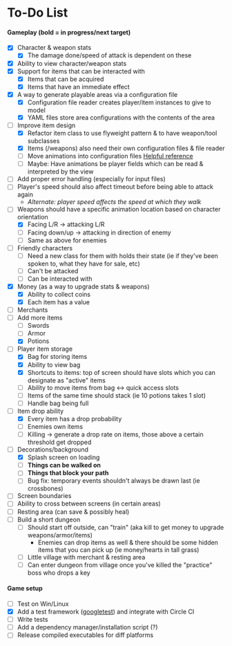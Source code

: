 # To-Do List

#### Gameplay (bold = in progress/next target)
- [x] Character & weapon stats
    - [x] The damage done/speed of attack is dependent on these
- [x] Ability to view character/weapon stats
- [x] Support for items that can be interacted with
    - [x] Items that can be acquired
    - [x] Items that have an immediate effect
- [x] A way to generate playable areas via a configuration file
    - [x] Configuration file reader creates player/item instances to give to model
    - [x] YAML files store area configurations with the contents of the area
- [ ] Improve item design
    - [x] Refactor item class to use flyweight pattern & to have weapon/tool subclasses
    - [x] Items (/weapons) also need their own configuration files & file reader
    - [ ] Move animations into configuration files [Helpful reference](https://gamedev.stackexchange.com/questions/124132/2d-top-down-rpg-animation-architecture-problem)
    - [ ] Maybe: Have animations be player fields which can be read & interpreted by the view
- [ ] Add proper error handling (especially for input files)
- [ ] Player's speed should also affect timeout before being able to attack again
    - _Alternate: player speed affects the speed at which they walk_
- [ ] Weapons should have a specific animation location based on character orientation
    - [x] Facing L/R -> attacking L/R
    - [ ] Facing down/up -> attacking in direction of enemy
    - [ ] Same as above for enemies
- [ ] Friendly characters
    - [ ] Need a new class for them with holds their state (ie if they've been spoken to, what they have for sale, etc)
    - [ ] Can't be attacked
    - [ ] Can be interacted with
- [x] Money (as a way to upgrade stats & weapons)
    - [x] Ability to collect coins
    - [x] Each item has a value
- [ ] Merchants
- [ ] Add more items
    - [ ] Swords
    - [ ] Armor
    - [x] Potions
- [ ] Player item storage
    - [x] Bag for storing items
    - [x] Ability to view bag
    - [x] Shortcuts to items: top of screen should have slots which you can designate as "active" items
    - [ ] Ability to move items from bag <-> quick access slots
    - [ ] Items of the same time should stack (ie 10 potions takes 1 slot)
    - [ ] Handle bag being full
- [ ] Item drop ability
    - [x] Every item has a drop probability
    - [ ] Enemies own items
    - [ ] Killing -> generate a drop rate on items, those above a certain threshold get dropped
- [ ] Decorations/background
    - [x] Splash screen on loading
    - [ ] **Things can be walked on**
    - [ ] **Things that block your path**
    - [ ] Bug fix: temporary events shouldn't always be drawn last (ie crossbones)
- [ ] Screen boundaries 
- [ ] Ability to cross between screens (in certain areas)
- [ ] Resting area (can save & possibly heal)
- [ ] Build a short dungeon
    - [ ] Should start off outside, can "train" (aka kill to get money to upgrade weapons/armor/items)
        - Enemies can drop items as well & there should be some hidden items that you can pick up (ie money/hearts in tall grass)
    - [ ] Little village with merchant & resting area
    - [ ] Can enter dungeon from village once you've killed the "practice" boss who drops a key
    
#### Game setup
- [ ] Test on Win/Linux
- [x] Add a test framework ([googletest](https://github.com/google/googletest)) and integrate with Circle CI
- [ ] Write tests
- [ ] Add a dependency manager/installation script (?)
- [ ] Release compiled executables for diff platforms
